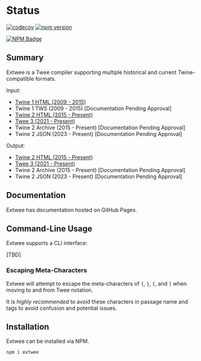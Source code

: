 # Status

[![codecov](https://codecov.io/gh/videlais/extwee/branch/master/graph/badge.svg)](https://codecov.io/gh/videlais/extwee) [![npm version](https://badge.fury.io/js/extwee.svg)](https://badge.fury.io/js/extwee)

[![NPM Badge](https://nodei.co/npm/extwee.png?downloads=true)](https://www.npmjs.com/package/extwee)

## Summary

Extwee is a Twee compiler supporting multiple historical and current Twine-compatible formats.

Input:

- [Twine 1 HTML (2009 - 2015)](https://github.com/iftechfoundation/twine-specs/blob/master/twine-1-htmloutput-doc.md)
- Twine 1 TWS (2009 - 2015) [Documentation Pending Approval]
- [Twine 2 HTML (2015 - Present)](https://github.com/iftechfoundation/twine-specs/blob/master/twine-2-htmloutput-spec.md)
- [Twee 3 (2021 - Present)](https://github.com/iftechfoundation/twine-specs/blob/master/twee-3-specification.md)
- Twine 2 Archive (2015 - Present) [Documentation Pending Approval]
- Twine 2 JSON (2023 - Present) [Documentation Pending Approval]

Output:

- [Twine 2 HTML (2015 - Present)](https://github.com/iftechfoundation/twine-specs/blob/master/twine-2-htmloutput-spec.md)
- [Twee 3 (2021 - Present)](https://github.com/iftechfoundation/twine-specs/blob/master/twee-3-specification.md)
- Twine 2 Archive (2015 - Present) [Documentation Pending Approval]
- Twine 2 JSON (2023 - Present) [Documentation Pending Approval]

## Documentation

Extwee has documentation hosted on GitHub Pages.

## Command-Line Usage

Extwee supports a CLI interface:

[TBD]

### Escaping Meta-Characters

Extwee will attempt to escape the meta-characters of `{`, `}`, `[`, and `]` when moving to and from Twee notation. 

It is *highly recommended* to avoid these characters in passage name and tags to avoid confusion and potential issues.

## Installation

Extwee can be installed via NPM.

`npm i extwee`
